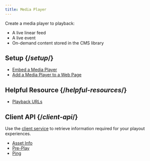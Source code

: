 ```yaml
---
title: Media Player
---
```


Create a media player to playback:

- A live linear feed
- A live event
- On-demand content stored in the CMS library

## Setup  {/*setup*/}

- [Embed a Media Player](/uplynk/deliver/media_player/embed_media_player)
- [Add a Media Player to a Web Page](/uplynk/deliver/media_player/add_media_player_to_web_page)

## Helpful Resource  {/*helpful-resources*/}

- [Playback URLs](/uplynk/deliver/media_player)


## Client API  {/*client-api*/}

Use the [client service](https://docs.edgecast.com/video/Content/Develop/Client.htm) to retrieve information required for your playout experiences.

- [Asset Info](https://docs.edgecast.com/video/Content/Develop/AssetInfo.htm)
- [Pre-Play](https://docs.edgecast.com/video/Content/Develop/Preplayv2.htm)
- [Ping](https://docs.edgecast.com/video/Content/Develop/Pingv2.htm)
